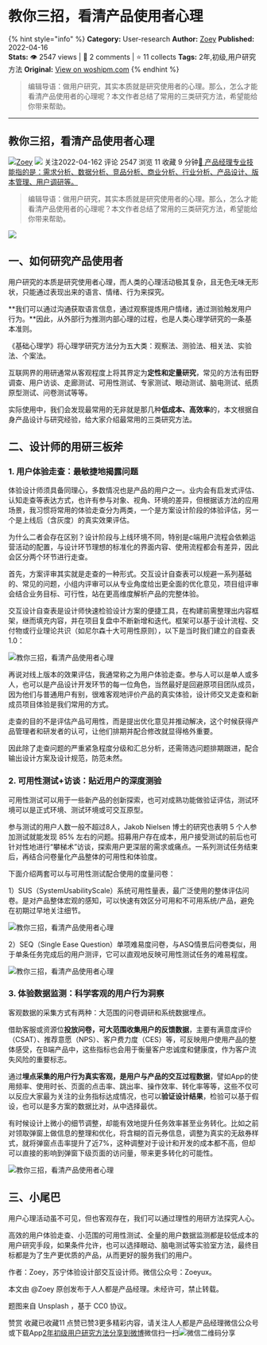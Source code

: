 # 教你三招，看清产品使用者心理
{% hint style="info" %}
**Category:** User-research
**Author:** [Zoey](https://www.woshipm.com/u/149445)
**Published:** 2022-04-16  
**Stats:** 👁️ 2547 views | 💬 2 comments | ⭐ 11 collects
**Tags:** 2年,初级,用户研究方法
**Original:** [View on woshipm.com](https://www.woshipm.com/user-research/5397294.html)
{% endhint %}
> 编辑导语：做用户研究，其实本质就是研究使用者的心理。那么，怎么才能看清产品使用者的心理呢？本文作者总结了常用的三类研究方法，希望能给你带来帮助。

---

## 教你三招，看清产品使用者心理

[![](https://static.woshipm.com/WD_U_201610_20161009100542_8461.jpg?imageView2/1/w/72/h/72/q/100)](https://www.woshipm.com/u/149445)[Zoey](https://www.woshipm.com/u/149445) ![](https://static.woshipm.com/tag/1101_1@2x.png) 关注2022-04-162 评论 2547 浏览 11 收藏 9 分钟[🔗 产品经理专业技能指的是：需求分析、数据分析、竞品分析、商业分析、行业分析、产品设计、版本管理、用户调研等。](https://ke.qidianla.com/courses/90pm)

> 编辑导语：做用户研究，其实本质就是研究使用者的心理。那么，怎么才能看清产品使用者的心理呢？本文作者总结了常用的三类研究方法，希望能给你带来帮助。

![](https://image.woshipm.com/wp-files/2022/04/kQq6PlDJZGFgJtl489Mh.jpg)

## 一、如何研究产品使用者

用户研究的本质是研究使用者心理，而人类的心理活动极其复杂，且无色无味无形状，只能通过表现出来的语言、情绪、行为来探究。

**我们可以通过沟通获取语言信息，通过观察提炼用户情绪，通过测验触发用户行为。**因此，从外部行为推测内部心理的过程，也是人类心理学研究的一条基本准则。

《基础心理学》将心理学研究方法分为五大类：观察法、测验法、相关法、实验法、个案法。

互联网界的用研通常从客观程度上将其界定为**定性和定量研究**，常见的方法有田野调查、用户访谈、走廊测试、可用性测试、专家测试、眼动测试、脑电测试、纸质原型测试、问卷测试等等。

实际使用中，我们会发现最常用的无非就是那几种**低成本、高效率**的，本文根据自身产品设计与研究经验，给大家介绍最常用的三类研究方法。

## 二、设计师的用研三板斧

### 1\. 用户体验走查：最敏捷地揭露问题

体验设计师须具备同理心，多数情况也是产品的用户之一。业内会有启发式评估、认知走查等表达方式，也许有参与对象、视角、环境的差异，但根据该方法的应用场景，我习惯将常用的体验走查分为两类，一个是方案设计阶段的体验评估，另一个是上线后（含灰度）的真实效果评估。

为什么二者会存在区别？设计阶段与上线环境不同，特别是c端用户流程会依赖运营活动的配置，与设计环节理想的标准化的界面内容、使用流程都会有差异，因此会区分两个环节进行走查。

首先，方案评审其实就是走查的一种形式。交互设计自查表可以规避一系列基础的、常见的问题，小组内评审可以从专业角度给出更全面的优化意见，项目组评审会结合业务目标、可行性，站在更高维度解析产品的完整体验。

交互设计自查表是设计师快速检验设计方案的便捷工具，在构建前需整理出内容框架，继而填充内容，并在项目复盘中不断新增和迭代。框架可以基于设计流程、交付物或行业理论共识（如尼尔森十大可用性原则），以下是当时我们建立的自查表1.0：

![教你三招，看清产品使用者心理](https://image.woshipm.com/wp-files/2022/04/OSekdsRiz06avMNZ9uN6.png)

再说对线上版本的效果评估，我通常称之为用户体验走查。参与人可以是单人或多人，也可以是产品设计开发环节的每一位角色，当然最好是回避原项目团队成员，因为他们与普通用户有别，很难客观地评价产品的真实体验，设计师交叉走查和新成员项目体验是我们常用的方式。

走查的目的不是评估产品可用性，而是提出优化意见并推动解决，这个时候获得产品管理者和研发者的认可，让他们排期并配合修改就显得格外重要。

因此除了走查问题的严重紧急程度分级和汇总分析，还需筛选问题排期跟进，配合输出设计方案及设计规范，防范未然。

### 2\. 可用性测试+访谈：贴近用户的深度测验

可用性测试可以用于一些新产品的创新探索，也可对成熟功能做验证评估，测试环境可以是正式环境、测试环境或可交互原型。

参与测试的用户人数一般不超过8人，Jakob Nielsen 博士的研究也表明 5 个人参加测试就能发现 85% 左右的问题。招募用户存在成本，用户接受测试的前后也可针对性地进行“攀梯术”访谈，探索用户更深层的需求或痛点。一系列测试任务结束后，再结合问卷量化产品整体的可用性和体验度。

下面介绍两套可以与可用性测试配合使用的度量问卷：

1）SUS（SystemUsabilityScale）系统可用性量表，最广泛使用的整体评估问卷。是对产品整体宏观的感知，可以快速有效区分可用和不可用系统/产品，避免在初期过早地关注细节。

![教你三招，看清产品使用者心理](https://image.woshipm.com/wp-files/2022/04/wWaaqvSrsiQ072DmMcfx.png)

2）SEQ（Single Ease Question）单项难易度问卷，与ASQ情景后问卷类似，用于单条任务完成后的用户测评，它可以直观地反映可用性测试任务的难易程度。

![教你三招，看清产品使用者心理](https://image.woshipm.com/wp-files/2022/04/IDddXD5kWWXQ2V75y598.png)

### 3\. 体验数据监测：科学客观的用户行为洞察

客观数据的采集方式有两种：大范围的问卷调研和系统数据埋点。

借助客服或资源位**投放问卷，可大范围收集用户的反馈数据**，主要有满意度评价（CSAT）、推荐意愿（NPS）、客户费力度（CES）等，可反映用户使用产品的整体感受，在B端产品中，这些指标也会用于衡量客户忠诚度和健康度，作为客户流失风险的重要标志。

通过**埋点采集的用户行为真实客观，是用户与产品的交互过程数据**，譬如App的使用频率、使用时长、页面的点击率、跳出率、操作效率、转化率等等，这些不仅可以反应大家最为关注的业务指标达成情况，也可以**验证设计结果**，检验可以基于假设，也可以是多方案的数据比对，从中选择最优。

有时候设计上微小的细节调整，却能有效地提升任务效率甚至业务转化。比如之前对领取弹窗上做信息的整理和优化，将含糊的百元券信息，调整为真实的无敌券样式，就将弹窗点击率提升了近7%，这种调整对于设计和开发的成本都不高，但却可以直接的影响到弹窗下级页面的访问量，带来更多转化的可能性。

![教你三招，看清产品使用者心理](https://image.woshipm.com/wp-files/2022/04/8wVlZprVuRITmojJtFgs.png)

## 三、小尾巴

用户心理活动虽不可见，但也客观存在，我们可以通过理性的用研方法探究人心。

高效的用户体验走查、小范围的可用性测试、全量的用户数据监测都是较低成本的用户研究手段，如果条件允许，也可以选择眼动、脑电测试等实验室方法，最终目标都是为了生产更优质的产品，从而更好的服务我们的用户。

作者：Zoey，苏宁体验设计部交互设计师。微信公众号：Zoeyux。

本文由 @Zoey 原创发布于人人都是产品经理。未经许可，禁止转载。

题图来自 Unsplash ，基于 CC0 协议。

赞赏 收藏已收藏11 点赞已赞3更多精彩内容，请关注人人都是产品经理微信公众号或下载App[2年](https://www.woshipm.com/tag/2%e5%b9%b4)[初级](https://www.woshipm.com/tag/%e5%88%9d%e7%ba%a7)[用户研究方法](https://www.woshipm.com/tag/%e7%94%a8%e6%88%b7%e7%a0%94%e7%a9%b6%e6%96%b9%e6%b3%95)[分享到微博](https://service.weibo.com/share/share.php?appkey=2775287854&title=教你三招，看清产品使用者心理&url=https://www.woshipm.com/user-research/5397294.html&pic=https://image.woshipm.com/wp-files/2022/04/kQq6PlDJZGFgJtl489Mh.jpg)微信扫一扫![微信二维码](https://api.pwmqr.com/qrcode/create/?url=https://www.woshipm.com/user-research/5397294.html)分享